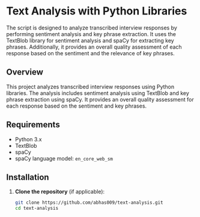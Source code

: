 # Text Analysis with Python Libraries

The script is designed to analyze transcribed interview responses by performing sentiment analysis and key phrase extraction. It uses the TextBlob library for sentiment analysis and spaCy for extracting key phrases. Additionally, it provides an overall quality assessment of each response based on the sentiment and the relevance of key phrases.

## Overview

This project analyzes transcribed interview responses using Python libraries. The analysis includes sentiment analysis using TextBlob and key phrase extraction using spaCy. It provides an overall quality assessment for each response based on the sentiment and key phrases.

## Requirements

- Python 3.x
- TextBlob
- spaCy
- spaCy language model: `en_core_web_sm`

## Installation

1. **Clone the repository** (if applicable):

   ```bash
   git clone https://github.com/abhas009/text-analysis.git
   cd text-analysis
